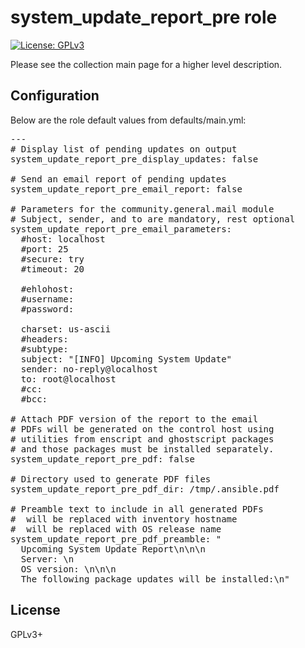 # system_update_report_pre role

[![License: GPLv3](https://img.shields.io/badge/license-GPLv3-brightgreen.svg)](https://www.gnu.org/licenses/gpl-3.0)

Please see the collection main page for a higher level description.

## Configuration

Below are the role default values from defaults/main.yml:

<pre>
---
# Display list of pending updates on output
system_update_report_pre_display_updates: false

# Send an email report of pending updates
system_update_report_pre_email_report: false

# Parameters for the community.general.mail module
# Subject, sender, and to are mandatory, rest optional
system_update_report_pre_email_parameters:
  #host: localhost
  #port: 25
  #secure: try
  #timeout: 20

  #ehlohost:
  #username:
  #password:

  charset: us-ascii
  #headers:
  #subtype:
  subject: "[INFO] Upcoming System Update"
  sender: no-reply@localhost
  to: root@localhost
  #cc:
  #bcc:

# Attach PDF version of the report to the email
# PDFs will be generated on the control host using
# utilities from enscript and ghostscript packages
# and those packages must be installed separately.
system_update_report_pre_pdf: false

# Directory used to generate PDF files
system_update_report_pre_pdf_dir: /tmp/.ansible.pdf

# Preamble text to include in all generated PDFs
# <HOST> will be replaced with inventory hostname
# <OSREL> will be replaced with OS release name
system_update_report_pre_pdf_preamble: "
  Upcoming System Update Report\n\n\n
  Server: <HOST>\n
  OS version: <OSREL>\n\n\n
  The following package updates will be installed:\n"
</pre>

## License

GPLv3+
